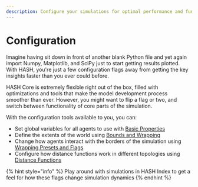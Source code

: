 ```yaml
---
description: Configure your simulations for optimal performance and functionality
---
```


# Configuration

Imagine having sit down in front of another blank Python file and yet again import Numpy, Matplotlib, and SciPy just to start getting results plotted. With HASH, you're just a few configuration flags away from getting the key insights faster than you ever could before.

HASH Core is extremely flexible right out of the box, filled with optimizations and tools that make the model development process smoother than ever. However, you might want to flip a flag or two, and switch between functionality of core parts of the simulation. 

With the configuration tools available to you, you can:

* Set global variables for all agents to use with [Basic Properties](basic-properties.md)
* Define the extents of the world using [Bounds and Wrapping](topology/bounds-and-wrapping.md)
* Change how agents interact with the borders of the simulation using [Wrapping Presets and Flags](topology/wrapping-presets-and-flags.md)
* Configure how distance functions work in different topologies using [Distance Functions](topology/distance-functions.md)

{% hint style="info" %}
Play around with simulations in HASH Index to get a feel for how these flags change simulation dynamics
{% endhint %}

### 

